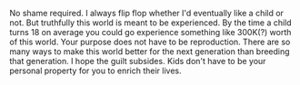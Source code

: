  No shame required. I always flip flop whether I'd eventually like a child or not. But truthfully this world is meant to be experienced. By the time a child turns 18 on average you could go experience something like 300K(?) worth of this world. Your purpose does not have to be reproduction. There are so many ways to make this world better for the next generation than breeding that generation. I hope the guilt subsides. Kids don't have to be your personal property for you to enrich their lives. 